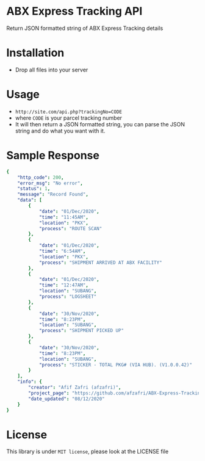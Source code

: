 # ABX Express Tracking API
Return JSON formatted string of ABX Express Tracking details

# Installation
- Drop all files into your server

# Usage
- ```http://site.com/api.php?trackingNo=CODE```
- where ```CODE``` is your parcel tracking number
- It will then return a JSON formatted string, you can parse the JSON string and do what you want with it.

# Sample Response
```yaml
{
    "http_code": 200,
    "error_msg": "No error",
    "status": 1,
    "message": "Record Found",
    "data": [
        {
            "date": "01/Dec/2020",
            "time": "11:45AM",
            "location": "PKX",
            "process": "ROUTE SCAN"
        },
        {
            "date": "01/Dec/2020",
            "time": "6:54AM",
            "location": "PKX",
            "process": "SHIPMENT ARRIVED AT ABX FACILITY"
        },
        {
            "date": "01/Dec/2020",
            "time": "12:47AM",
            "location": "SUBANG",
            "process": "LOGSHEET"
        },
        {
            "date": "30/Nov/2020",
            "time": "8:23PM",
            "location": "SUBANG",
            "process": "SHIPMENT PICKED UP"
        },
        {
            "date": "30/Nov/2020",
            "time": "8:23PM",
            "location": "SUBANG",
            "process": "STICKER - TOTAL PKG# (VIA HUB). (V1.0.0.42)"
        }
    ],
    "info": {
        "creator": "Afif Zafri (afzafri)",
        "project_page": "https://github.com/afzafri/ABX-Express-Tracking-API",
        "date_updated": "08/12/2020"
    }
}
```

# License
This library is under ```MIT license```, please look at the LICENSE file
